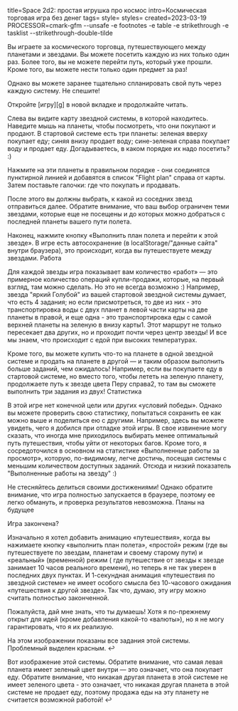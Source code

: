 title=Space 2d2: простая игрушка про космос
intro=Космическая торговая игра без денег
tags=
style=
styles=
created=2023-03-19
PROCESSOR=cmark-gfm --unsafe -e footnotes -e table -e strikethrough -e tasklist --strikethrough-double-tilde

Вы играете за космического торговца, путешествующего между планетами и звездами.
Вы можете посетить каждую из них только один раз.
Более того, вы не можете перейти путь, который уже прошли.
Кроме того, вы можете нести только один предмет за раз!

Однако вы можете заранее тщательно спланировать свой путь через каждую систему.
Не спешите!

Откройте [игру][g] в новой вкладке и продолжайте читать.

Слева вы видите карту звездной системы, в которой находитесь.
Наведите мышь на планеты, чтобы посмотреть, что они покупают и продают.
В стартовой системе есть три планеты:
зеленая вверху покупает еду;
синяя внизу продает воду;
сине-зеленая справа покупает воду и продает еду.
Догадываетесь, в каком порядке их надо посетить? :)

Нажмите на эти планеты в правильном порядке - они соединятся пунктирной линией и добавятся в список "Flight plan" справа от карты.
Затем поставьте галочки: где что покупать и продавать.

После этого вы должны выбрать, к какой из соседних звезд отправиться далее.
Обратите внимание, что ваш выбор ограничен теми звездами, которые еще не посещены и до которых можно добраться с последней планеты вашего пути полета.

Наконец, нажмите кнопку «Выполнить план полета и перейти к этой звезде». В игре есть автосохранение (в localStorage/"данные сайта" внутри браузера), это происходит, когда вы путешествуете между звездами.
Работа

Для каждой звезды игра показывает вам количество «работ» — это примерное количество операций купли-продажи, которые, на первый взгляд, там можно сделать. Но это не всегда возможно :) Например, звезда "яркий Голубой" из вашей стартовой звездной системы думает, что есть 4 задания; но если присмотреться, то две из них - это транспортировка воды с двух планет в левой части карты на две планеты в правой, и еще одна - это транспортировка еды с самой верхней планеты на зеленую в внизу карты1. Этот маршрут не только пересекает два других, но и проходит почти через центр звезды! И все мы знаем, что происходит с едой при высоких температурах.

Кроме того, вы можете купить что-то на планете в одной звездной системе и продать на планете в другой — и таким образом выполнить больше заданий, чем ожидалось! Например, если вы покупаете еду в стартовой системе, но вместо того, чтобы лететь на зеленую планету, продолжаете путь к звезде цвета Перу справа2, то там вы сможете выполнить три задания из двух!
Статистика

В этой игре нет конечной цели или других «условий победы». Однако вы можете проверить свою статистику, попытаться сохранить ее как можно выше и поделиться ею с другими. Например, здесь вы можете увидеть, чего я добился при отладке этой игры. В свое извинение могу сказать, что иногда мне приходилось выбирать менее оптимальный путь путешествия, чтобы уйти от некоторых багов. Кроме того, я сосредоточился в основном на статистике «Выполненные работы за просмотр», которую, по-видимому, легче достичь, посещая системы с меньшим количеством доступных заданий. Отсюда и низкий показатель "Выполненные работы на звезду" :)

Не стесняйтесь делиться своими достижениями! Однако обратите внимание, что игра полностью запускается в браузере, поэтому ее легко обмануть, и проверка результатов невозможна.
Планы на будущее

Игра закончена?

Изначально я хотел добавить анимацию «путешествия», когда вы нажимаете кнопку «выполнить план полета», «простой» режим (где вы путешествуете по звездам, планетам и своему старому пути) и «реальный» (временной) режим ( где путешествие от звезды к звезде занимает 10 часов реального времени), но теперь я не так уверен в последних двух пунктах. И 1-секундная анимация «путешествия по звездной системе» не имеет особого смысла без 10-часового ожидания «путешествия к другой звезде». Так что, думаю, эту игру можно считать полностью законченной.

Пожалуйста, дай мне знать, что ты думаешь! Хотя я по-прежнему открыт для идей (кроме добавления какой-то «валюты»), но я не могу гарантировать, что я их реализую.

На этом изображении показаны все задания этой системы. Проблемный выделен красным. ↩

Вот изображение этой системы. Обратите внимание, что самая левая планета имеет зеленый цвет внутри — это означает, что она покупает еду. Обратите внимание, что никакая другая планета в этой системе не имеет зеленого цвета - это означает, что никакая другая планета в этой системе не продает еду, поэтому продажа еды на эту планету не считается возможной работой! ↩

